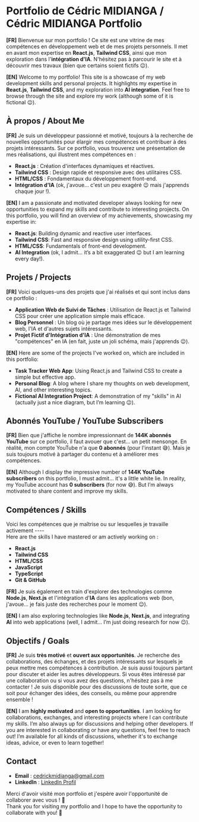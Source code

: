 # Portfolio de Cédric MIDIANGA / Cédric MIDIANGA Portfolio

**[FR]** Bienvenue sur mon portfolio ! Ce site est une vitrine de mes compétences en développement web et de mes projets personnels. Il met en avant mon expertise en **React.js**, **Tailwind CSS**, ainsi que mon exploration dans l'**intégration d'IA**. N'hésitez pas à parcourir le site et à découvrir mes travaux (bien que certains soient fictifs 😉).

**[EN]** Welcome to my portfolio! This site is a showcase of my web development skills and personal projects. It highlights my expertise in **React.js**, **Tailwind CSS**, and my exploration into **AI integration**. Feel free to browse through the site and explore my work (although some of it is fictional 😉).

## À propos / About Me

**[FR]** Je suis un développeur passionné et motivé, toujours à la recherche de nouvelles opportunités pour élargir mes compétences et contribuer à des projets intéressants. Sur ce portfolio, vous trouverez une présentation de mes réalisations, qui illustrent mes compétences en :

- **React.js** : Création d'interfaces dynamiques et réactives.
- **Tailwind CSS** : Design rapide et responsive avec des utilitaires CSS.
- **HTML/CSS** : Fondamentaux du développement front-end.
- **Intégration d'IA** (ok, j'avoue... c'est un peu exagéré 😉 mais j'apprends chaque jour !).

**[EN]** I am a passionate and motivated developer always looking for new opportunities to expand my skills and contribute to interesting projects. On this portfolio, you will find an overview of my achievements, showcasing my expertise in:

- **React.js**: Building dynamic and reactive user interfaces.
- **Tailwind CSS**: Fast and responsive design using utility-first CSS.
- **HTML/CSS**: Fundamentals of front-end development.
- **AI Integration** (ok, I admit... it’s a bit exaggerated 😉 but I am learning every day!).

## Projets / Projects

**[FR]** Voici quelques-uns des projets que j'ai réalisés et qui sont inclus dans ce portfolio :

- **Application Web de Suivi de Tâches** : Utilisation de React.js et Tailwind CSS pour créer une application simple mais efficace.
- **Blog Personnel** : Un blog où je partage mes idées sur le développement web, l'IA et d'autres sujets intéressants.
- **Projet Fictif d'Intégration d'IA** : Une démonstration de mes "compétences" en IA (en fait, juste un joli schéma, mais j'apprends 😉).

**[EN]** Here are some of the projects I've worked on, which are included in this portfolio:

- **Task Tracker Web App**: Using React.js and Tailwind CSS to create a simple but effective app.
- **Personal Blog**: A blog where I share my thoughts on web development, AI, and other interesting topics.
- **Fictional AI Integration Project**: A demonstration of my "skills" in AI (actually just a nice diagram, but I’m learning 😉).

## Abonnés YouTube / YouTube Subscribers

**[FR]** Bien que j'affiche le nombre impressionnant de **144K abonnés YouTube** sur ce portfolio, il faut avouer que c'est... un petit mensonge. En réalité, mon compte YouTube n'a que **0 abonnés** (pour l'instant 😅). Mais je suis toujours motivé à partager du contenu et à améliorer mes compétences.

**[EN]** Although I display the impressive number of **144K YouTube subscribers** on this portfolio, I must admit... it's a little white lie. In reality, my YouTube account has **0 subscribers** (for now 😅). But I’m always motivated to share content and improve my skills.

## Compétences / Skills

Voici les compétences que je maîtrise ou sur lesquelles je travaille activement ----   
Here are the skills I have mastered or am actively working on :

- **React.js**
- **Tailwind CSS**
- **HTML/CSS**
- **JavaScript**
- **TypeScript**
- **Git & GitHub**

**[FR]** Je suis également en train d'explorer des technologies comme **Node.js**, **Next.js** et l'intégration d'**IA** dans les applications web (bon, j'avoue... je fais juste des recherches pour le moment 😉).

**[EN]** I am also exploring technologies like **Node.js**, **Next.js**, and integrating **AI** into web applications (well, I admit... I’m just doing research for now 😉).

## Objectifs / Goals

**[FR]** Je suis **très motivé** et **ouvert aux opportunités**. Je recherche des collaborations, des échanges, et des projets intéressants sur lesquels je peux mettre mes compétences à contribution. Je suis aussi toujours partant pour discuter et aider les autres développeurs.
Si vous êtes intéressé par une collaboration ou si vous avez des questions, n'hésitez pas à me contacter ! Je suis disponible pour des discussions de toute sorte, que ce soit pour échanger des idées, des conseils, ou même pour apprendre ensemble !

**[EN]** I am **highly motivated** and **open to opportunities**. I am looking for collaborations, exchanges, and interesting projects where I can contribute my skills. I’m also always up for discussions and helping other developers.
If you are interested in collaborating or have any questions, feel free to reach out! I’m available for all kinds of discussions, whether it's to exchange ideas, advice, or even to learn together!

## Contact

- **Email** : [cedrickmidianga@gmail.com](mailto:cedrickmidianga@gmail.com)
- **LinkedIn** : [LinkedIn Profil](https://www.linkedin.com/in/cedric-midianga-1738772b2/)

Merci d'avoir visité mon portfolio et j'espère avoir l'opportunité de collaborer avec vous ! 🚀  
Thank you for visiting my portfolio and I hope to have the opportunity to collaborate with you! 🚀
